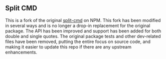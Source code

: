 ## Split CMD

This is a fork of the original [split-cmd](https://www.npmjs.com/package/split-cmd) on NPM. This fork has been modified in several ways and is no longer a drop-in replacement for the original package. The API has been improved and support has been added for both double and single quotes. The original package tests and other dev-related files have been removed, putting the entire focus on source code, and making it easier to update this repo if there are any upstream enhancements.
